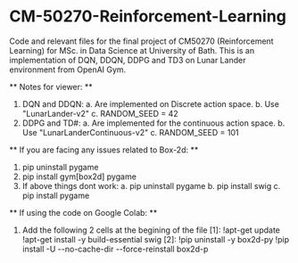 # CM-50270-Reinforcement-Learning
Code and relevant files for the final project of CM50270 (Reinforcement Learning) for MSc. in Data Science at University of Bath. 
This is an implementation of DQN, DDQN, DDPG and TD3 on Lunar Lander environment from OpenAI Gym.

** Notes for viewer: **
1. DQN and DDQN:
   a. Are implemented on Discrete action space.
   b. Use "LunarLander-v2"
   c. RANDOM_SEED = 42
2. DDPG and TD#:
   a. Are implemented for the continuous action space.
   b. Use "LunarLanderContinuous-v2"
   c. RANDOM_SEED = 101


** If you are facing any issues related to Box-2d: **
1. pip uninstall pygame
2. pip install gym[box2d] pygame
3. If above things dont work:
   a. pip uninstall pygame
   b. pip install swig
   c. pip install pygame


** If using the code on Google Colab: **
1. Add the following 2 cells at the begining of the file
   [1]: !apt-get update
        !apt-get install -y build-essential swig
   [2]: !pip uninstall -y box2d-py
        !pip install -U --no-cache-dir --force-reinstall box2d-p

